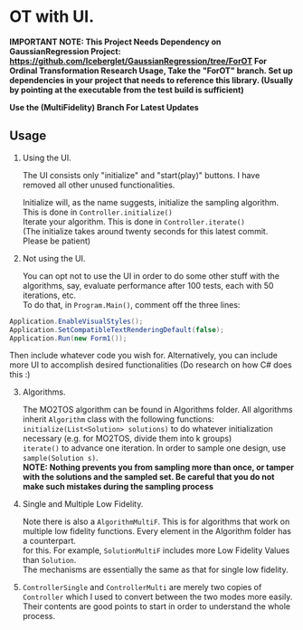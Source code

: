 OT with UI.
=============================

**IMPORTANT NOTE: This Project Needs Dependency on GaussianRegression Project: https://github.com/Iceberglet/GaussianRegression/tree/ForOT
For Ordinal Transformation Research Usage, Take the "ForOT" branch. Set up dependencies in your project that needs to reference this library. (Usually by pointing at the executable from the test build is sufficient)**

**Use the (MultiFidelity) Branch For Latest Updates**

Usage
-----

1. Using the UI.

   The UI consists only "initialize" and "start(play)" buttons. I have removed all other unused functionalities.

   Initialize will, as the name suggests, initialize the sampling algorithm. This is done in `Controller.initialize()`  
   Iterate your algorithm. This is done in `Controller.iterate()`  
   (The initialize takes around twenty seconds for this latest commit. Please be patient)

2. Not using the UI.

   You can opt not to use the UI in order to do some other stuff with the algorithms, say, evaluate performance after 100 tests, each with 50 iterations, etc.  
   To do that, in `Program.Main()`, comment off the three lines:
```csharp
Application.EnableVisualStyles();
Application.SetCompatibleTextRenderingDefault(false);
Application.Run(new Form1());
```
Then include whatever code you wish for.
Alternatively, you can include more UI to accomplish desired functionalities (Do research on how C# does this :)

3. Algorithms.

   The MO2TOS algorithm can be found in Algorithms folder. All algorithms inherit `Algorithm` class with the following functions:  
   `initialize(List<Solution> solutions)` to do whatever initialization necessary (e.g. for MO2TOS, divide them into k groups)  
   `iterate()` to advance one iteration. In order to sample one design, use `sample(Solution s)`.  
   **NOTE: Nothing prevents you from sampling more than once, or tamper with the solutions and the sampled set. Be careful that you do not make such mistakes
during the sampling process**

4. Single and Multiple Low Fidelity.

   Note there is also a `AlgorithmMultiF`. This is for algorithms that work on multiple low fidelity functions. Every element in the Algorithm folder has a counterpart.  
   for this. For example, `SolutionMultiF` includes more Low Fidelity Values than `Solution`.  
   The mechanisms are essentially the same as that for single low fidelity.

5. `ControllerSingle` and `ControllerMulti` are merely two copies of `Controller` which I used to convert between the two modes more easily. Their contents are good points to start in order to understand the whole process.
